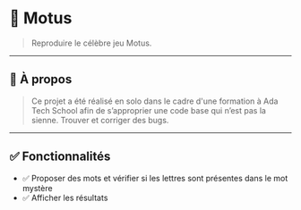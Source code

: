 # 🧠 Motus

> Reproduire le célèbre jeu Motus.

---

## 📌 À propos

> Ce projet a été réalisé en solo dans le cadre d'une formation à Ada Tech School afin de s’approprier une code base qui n’est pas la sienne. Trouver et corriger des bugs.

---

## ✅ Fonctionnalités

- ✅ Proposer des mots et vérifier si les lettres sont présentes dans le mot mystère
- ✅ Afficher les résultats
